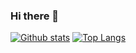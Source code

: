 ### Hi there 👋

<!--
**hf-hf/hf-hf** is a ✨ _special_ ✨ repository because its `README.md` (this file) appears on your GitHub profile.

Here are some ideas to get you started:

- 🔭 I’m currently working on ...
- 🌱 I’m currently learning ...
- 👯 I’m looking to collaborate on ...
- 🤔 I’m looking for help with ...
- 💬 Ask me about ...
- 📫 How to reach me: ...
- 😄 Pronouns: ...
- ⚡ Fun fact: ...
-->
[![Github stats](https://github-readme-stats.vercel.app/api?username=hf-hf&show_icons=true&layout=compact&theme=vue&hide_border=true)](https://github.com/anuraghazra/github-readme-stats)
[![Top Langs](https://github-readme-stats.vercel.app/api/top-langs/?username=hf-hf&show_icons=true&layout=compact&theme=vue&hide_border=true)](https://github.com/anuraghazra/github-readme-stats)
